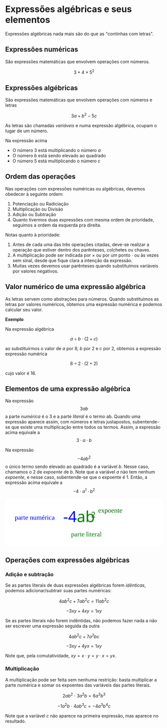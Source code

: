 # Expressões algébricas e seus elementos

Expressões algébricas nada mais são do que as "continhas com letras".

## Expressões numéricas

São expressões matemáticas que envolvem operações com números.

$$3+4\times 5^2$$

## Expressões algébricas

São expressões matemáticas que envolvem operações com números e letras

$$3a + b^2 - 5c$$

As letras são chamadas _variáveis_ e numa expressão algébrica, ocupam o lugar de um número. 

Na expressão acima
- O número 3 está multiplicando o número $a$
- O número $b$ está sendo elevado ao quadrado
- O número 5 está multiplicando o número $c$


## Ordem das operações

Nas operações com expressões numéricas ou algébricas, devemos obedecer à seguinte ordem:

1. Potenciação ou Radiciação
2. Multiplicação ou Divisão
3. Adição ou Subtração
4. Quanto tivermos duas expressões com mesma ordem de prioridade, seguimos a ordem da esquerda pra direita.

Notas quanto à prioridade:

1. Antes de cada uma das três operações citadas, deve-se realizar a operação que estiver dentro dos parênteses, colchetes ou chaves.
2. A multiplicação pode ser indicada por $\times$  ou por um ponto $\cdot$ ou às vezes sem sinal, desde que fique clara a intenção da expressão.
3. Muitas vezes devemos usar parênteses quando substituímos variáveis por valores negativos.

## Valor numérico de uma expressão algébrica

As letras servem como abstrações para números. Quando substituímos as letras por valores numéricos, obtemos uma expressão numérica e podemos calcular seu valor.

**Exemplo**

Na expressão algébrica

$$a\div b \cdot(2+c)$$

ao substituirmos o valor de $a$ por 8, $b$ por 2 e $c$ por 2, obtemos a expressão expressão numérica 

$$8\div2\cdot(2+2)$$

cujo valor é 16.

## Elementos de uma expressão algébrica

Na expressão $$3ab$$ a parte _numérica_ é o 3 e a parte _literal_ é o termo ab. Quando uma expressão aparece assim, com números e letras justapostos, subentende-se que existe uma multiplicação entre todos os termos. Assim, a expressão acima equivale a $$3\cdot a \cdot b$$

Na expressão $$-4ab^2$$ o único termo sendo elevado ao quadrado é a variável $b$. Nesse caso, chamamos o 2 de _expoente_ de $b$. Note que a variável $a$ não tem nenhum _expoente_, e nesse caso, subentende-se que o expoente é 1.  Então, a expressão acima equivale a $$-4\cdot a^1 \cdot b^2$$

![Elementos de uma expressão](./img/aula01-img01.svg)

## Operações com expressões algébricas

### Adição e subtração

Se as partes literais de duas expressões algébricas forem _idênticas_, podemos adicionar/subtrair suas partes numéricas:

$$ 4ab^2c + 7ab^2c = 11ab^2c$$

$$ -3xy + 4xy = 1xy $$

Se as partes literais não forem indêntidas, não podemos fazer nada a não ser escrever uma expressão seguida da outra

$$  4ab^2c + 7a^2bc $$

$$ -3xy + 4yx = 1xy $$

Note que, pela comutatividade, $xy = x\cdot y = y\cdot x = yx$.


### Multiplicação

A multiplicação pode ser feita sem nenhuma restrição: basta multiplicar a parte numérica e somar os expoentes das variáveis das partes literais.

$$ 2ab^2\ \cdot \ 3a^2b = 6 a^3b^3$$

$$ -1a^2b\ \cdot \ 4 ab^3c = -4 a^3b^4c $$ 

Note que a variável $c$ não aparece na primeira expressão, mas aparece no resultado. 